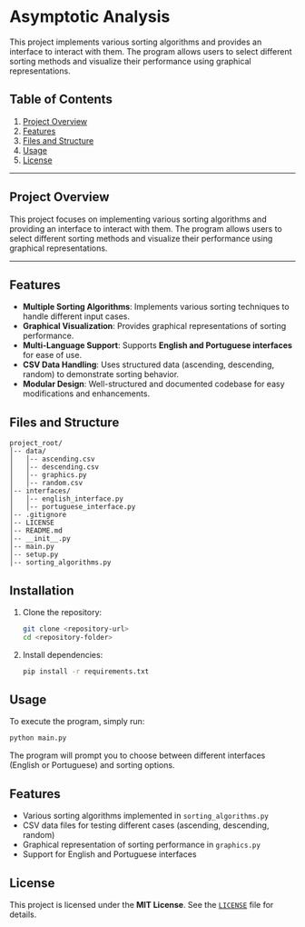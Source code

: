 # Asymptotic Analysis
This project implements various sorting algorithms and provides an interface to interact with them. The program allows users to select different sorting methods and visualize their performance using graphical representations.

## Table of Contents
1. [Project Overview](#project-overview)  
2. [Features](#features)  
3. [Files and Structure](#files-and-structure)  
4. [Usage](#usage)  
5. [License](#license)  

---

## Project Overview

This project focuses on implementing various sorting algorithms and providing an interface to interact with them. The program allows users to select different sorting methods and visualize their performance using graphical representations.

---

## Features

- **Multiple Sorting Algorithms**: Implements various sorting techniques to handle different input cases.
- **Graphical Visualization**: Provides graphical representations of sorting performance.
- **Multi-Language Support**: Supports **English and Portuguese interfaces** for ease of use.
- **CSV Data Handling**: Uses structured data (ascending, descending, random) to demonstrate sorting behavior.
- **Modular Design**: Well-structured and documented codebase for easy modifications and enhancements.

## Files and Structure

```
project_root/
│-- data/
│   │-- ascending.csv
│   │-- descending.csv
│   │-- graphics.py
│   │-- random.csv
│-- interfaces/
│   │-- english_interface.py
│   │-- portuguese_interface.py
│-- .gitignore
│-- LICENSE
│-- README.md
│-- __init__.py
│-- main.py
│-- setup.py
│-- sorting_algorithms.py
```

## Installation

1. Clone the repository:
   ```sh
   git clone <repository-url>
   cd <repository-folder>
   ```

2. Install dependencies:
   ```sh
   pip install -r requirements.txt
   ```

## Usage

To execute the program, simply run:
```sh
python main.py
```

The program will prompt you to choose between different interfaces (English or Portuguese) and sorting options.

## Features

- Various sorting algorithms implemented in `sorting_algorithms.py`
- CSV data files for testing different cases (ascending, descending, random)
- Graphical representation of sorting performance in `graphics.py`
- Support for English and Portuguese interfaces

## License

This project is licensed under the **MIT License**. See the [`LICENSE`](LICENSE) file for details.
